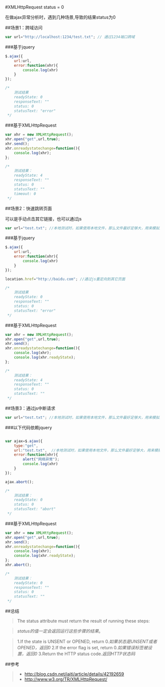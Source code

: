 #XMLHttpRequest status = 0

在做ajax异常分析时，遇到几种场景,导致的结果status为0

##场景1：跨域访问

````js
var url="http://localhost:1234/test.txt"; // 通过1234端口跨域
````

###基于jquery

````js
$.ajax({
	url:url, 
	error:function(xhr){
		console.log(xhr)
	}
});

/*
	测试结果
	readyState: 0
	responseText: ""
	status: 0
	statusText: "error"
 */

````

###基于XMLHttpRequest

````js
var xhr = new XMLHttpRequest();
xhr.open("get",url,true);
xhr.send();
xhr.onreadystatechange=function(){
    console.log(xhr);
};

/*
	测试结果：
	readyState: 4
	responseText: ""
	status: 0
	statusText: ""
	timeout: 0
 */
````

##场景2：快速跳转页面

可以是手动点击其它链接，也可以通过js

````js
var url="test.txt"; //本地测试时，如果使用本地文件，那么文件最好足够大，用来模拟网络延时
````

###基于jquery

````js
$.ajax({
	url:url,  
	error:function(xhr){
		console.log(xhr)
	}
});

location.href="http://baidu.com"; //通过js重定向到其它页面

/*
 	测试结果
 	readyState: 0
 	responseText: ""
 	status: 0
 	statusText: "error"
 */

````
###基于XMLHttpRequest

````js
var xhr = new XMLHttpRequest();
xhr.open("get",url,true);
xhr.send();
xhr.onreadystatechange=function(){
    console.log(xhr);
    console.log(xhr.readyState);
};

/*
	测试结果：
 	readyState: 4
	responseText: ""
 	status: 0
 	statusText: ""
 */
````


##场景3：通过js中断请求

````js
var url="test.txt"; //本地测试时，如果使用本地文件，那么文件最好足够大，用来模拟网络延时
````

###以下代码依赖jquery

````js

var ajax=$.ajax({
	type:"get",
	url:"test.txt",  //本地测试时，如果使用本地文件，那么文件最好足够大，用来模拟网络延时
	error:function(xhr){
		alert("网络异常");
		console.log(xhr)
	}
});

ajax.abort();

/*
	测试结果：
	readyState: 0
	status: 0
	statusText: "abort"
 */
````

###基于XMLHttpRequest

````js
var xhr = new XMLHttpRequest();
xhr.open("get",url,true);
xhr.send();
xhr.onreadystatechange=function(){
    console.log(xhr);
    console.log(xhr.readyState);
};
xhr.abort();

/*
	测试结果：
	readyState: 0
	responseText: ""
	status: 0
 	statusText: ""
 */
````

##总结

>The status attribute must return the result of running these steps:

>*status的值一定会返回运行这些步骤的结果*。

>1.If the state is UNSENT or OPENED, return 0.*如果状态是UNSENT或者OPENED，返回0*
>2.If the error flag is set, return 0.*如果错误标签被设置，返回0*
>3.Return the HTTP status code.*返回HTTP状态码*

##参考

>+ http://blog.csdn.net/iaiti/article/details/42192659
>+ http://www.w3.org/TR/XMLHttpRequest/



